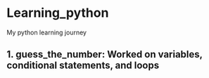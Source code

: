 # Learning_python
My python learning journey 
## 1. guess_the_number: Worked on variables, conditional statements, and loops
